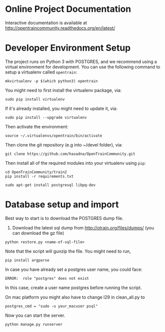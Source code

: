 # Online Project Documentation

Interactive documentation is available at http://opentraincommunity.readthedocs.org/en/latest/

# Developer Environment Setup

The project runs on Python 3 with POSTGRES, and we recommend using a virtual environment for development. You can use the following command to setup a virtualenv called `opentrain`:
```
mkvirtualenv -p $(which python3) opentrain
```

You might need to first install the virtualenv package, via:
```
sudo pip install virtualenv
```

If it's already installed, you might need to update it, via:
```
sudo pip install --upgrade virtualenv
```

Then activate the environment:
```
source ~/.virtualenvs/opentrain/bin/activate
```

Then clone the git repository (e.g into ~/devel folder), via:
```
git clone https://github.com/hasadna/OpenTrainCommunity.git
```

Then install all of the required modules into your virtualenv using `pip`:
```
cd OpenTrainCommunity/train2
pip install -r requirements.txt
```

```
sudo apt-get install postgresql libpq-dev
```

# Database setup and import

Best way to start is to download the POSTGRES dump file. 

1. Download the latest sql dump from http://otrain.org/files/dumps/  (you can download the gz file)

```
python restore.py <name-of-sql-file>
```
Note that the script will gunzip the file.
You might need to run,

```
pip install argparse
```

In case you have already set a postgres user name, you could face: 
```
ERROR:  role "postgres" does not exist
```
In this case, create a user name postgres before running the script.

On mac platform you might also have to change l29 in clean_all.py to 
```
postgres_cmd = "sudo -u your_macuser psql"
```
Now you can start the server.
```
python manage.py runserver 
```

